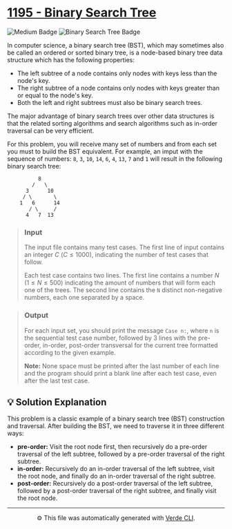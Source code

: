 # [1195 - Binary Search Tree](https://www.beecrowd.com.br/repository/UOJ_1195_en.html)

<p>
	<img alt="Medium Badge" src="https://img.shields.io/badge/Medium-%23bf8700?style=for-the-badge">
	<img alt="Binary Search Tree Badge" src="https://img.shields.io/badge/Binary%20Search%20Tree-%238250df?style=for-the-badge">
</p>

In computer science, a binary search tree (BST), which may sometimes also be called an ordered or sorted binary tree, is a node-based binary tree data structure which has the following properties:
- The left subtree of a node contains only nodes with keys less than the node's key.
- The right subtree of a node contains only nodes with keys greater than or equal to the node's key.
- Both the left and right subtrees must also be binary search trees.

The major advantage of binary search trees over other data structures is that the related sorting algorithms and search algorithms such as in-order traversal can be very efficient.

For this problem, you will receive many set of numbers and from each set you must to build the BST equivalent. For example, an imput with the sequence of numbers: `8`, `3`, `10`, `14`, `6`, `4`, `13`, `7` and `1` will result in the following binary search tree:

```plaintext
          8
        /   \
      3      10
     / \       \
    1   6      14
       / \     /
      4   7  13
```

> ### Input
> The input file contains many test cases. The first line of input contains an integer $C$ $(C ≤ 1000)$, indicating the number of test cases that follow.
>
> Each test case contains two lines. The first line contains a number $N$ $(1 ≤ N ≤ 500)$ indicating the amount of numbers that will form each one of the trees. The second line contains the `N` distinct non-negative numbers, each one separated by a space.

> ### Output
> For each input set, you should print the message `Case n:`, where `n` is the sequential test case number, followed by 3 lines with the pre-order, in-order, post-order transversal for the current tree formatted according to the given example.
> 
> **Note:** None space must be printed after the last number of each line and the program should print a blank line after each test case, even after the last test case.

## 💡 Solution Explanation
This problem is a classic example of a binary search tree (BST) construction and traversal. After building the BST, we need to traverse it in three different ways:
- **pre-order:** Visit the root node first, then recursively do a pre-order traversal of the left subtree, followed by a pre-order traversal of the right subtree.
- **in-order:** Recursively do an in-order traversal of the left subtree, visit the root node, and finally do an in-order traversal of the right subtree.
- **post-order:** Recursively do a post-order traversal of the left subtree, followed by a post-order traversal of the right subtree, and finally visit the root node.

---
<p align="center">
	⚙️ This file was automatically generated with <a href="https://github.com/andreeluis/verde-cli">Verde CLI</a>.
</p>